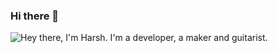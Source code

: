 ### Hi there 👋
![Hey there, I'm Harsh. I'm a developer, a maker and guitarist.](https://github.com/harshari4299/harshari4299/blob/master/HARSH_readmeGIF.gif)
<!--
**harshari4299/harshari4299** is a ✨ _special_ ✨ repository because its `README.md` (this file) appears on your GitHub profile.

Here are some ideas to get you started:

- 🔭 I’m currently working on ...
- 🌱 I’m currently learning ...
- 👯 I’m looking to collaborate on ...
- 🤔 I’m looking for help with ...
- 💬 Ask me about ...
- 📫 How to reach me: ...
- 😄 Pronouns: ...
- ⚡ Fun fact: ...
-->
